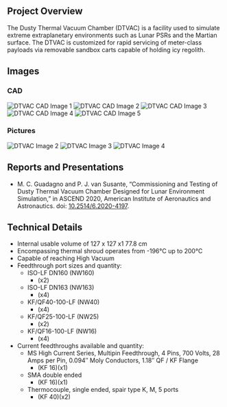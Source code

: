 ## Project Overview
The Dusty Thermal Vacuum Chamber (DTVAC) is a facility used to simulate extreme extraplanetary environments such as Lunar PSRs and the Martian surface. The DTVAC is customized for rapid servicing of meter-class payloads via removable sandbox carts capable of holding icy regolith.

## Images
### CAD
![DTVAC CAD Image 1](/facilities/dtvac/dtvac1.png)
![DTVAC CAD Image 2](/facilities/dtvac/dtvac2.png)
![DTVAC CAD Image 3](/facilities/dtvac/dtvac3.png)
![DTVAC CAD Image 4](/facilities/dtvac/dtvac4.png)
![DTVAC CAD Image 5](/facilities/dtvac/dtvac5.png)
### Pictures
![DTVAC Image 2](/facilities/dtvac/dtvac-real2.jpg)
![DTVAC Image 3](/facilities/dtvac/dtvac-real3.jpg)
![DTVAC Image 4](/facilities/dtvac/dtvac-real4.jpg)

## Reports and Presentations
* M. C. Guadagno and P. J. van Susante, “Commissioning and Testing of Dusty Thermal Vacuum Chamber Designed for Lunar Environment Simulation,” in ASCEND 2020, American Institute of Aeronautics and Astronautics. doi: [10.2514/6.2020-4197](https://arc.aiaa.org/doi/10.2514/6.2020-4197).

## Technical Details
* Internal usable volume of 127 x 127 x1 77.8 cm
* Encompassing thermal shroud operates from -196°C up to 200°C
* Capable of reaching High Vacuum
* Feedthrough port sizes and quantity:
  * ISO-LF DN160 (NW160)
    * (x2)
  * ISO-LF DN163 (NW163)
    * (x4)
  * KF/QF40-100-LF (NW40)
    * (x4)
  * KF/QF25-100-LF (NW25)
    * (x2)
  * KF/QF16-100-LF (NW16)
    * (x4)
* Current feedthroughs available and quantity:
  * MS High Current Series, Multipin Feedthrough, 4 Pins, 700 Volts, 28 Amps per Pin, 0.094″ Moly Conductors, 1.18″ QF / KF Flange  
    * (KF 16)(x1)
  * SMA double ended
    * (KF 16)(x1)
  * Thermocouple, single ended, spair type K, M, 5 ports
    * (KF 40)(x2)